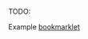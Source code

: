 TODO:

Example [bookmarklet](javascript:(function()%7Bwindow.open(%60obsidian%3A%2F%2Freadlater-add%3Furl%3D%24%7Bdocument.URL%7D%60)%3B%7D)()%3B)
